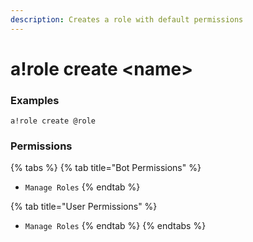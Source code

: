 ```yaml
---
description: Creates a role with default permissions
---
```


# a!role create &lt;name&gt;

### Examples

```text
a!role create @role
```

### Permissions

{% tabs %}
{% tab title="Bot Permissions" %}
* `Manage Roles`
{% endtab %}

{% tab title="User Permissions" %}
* `Manage Roles`
{% endtab %}
{% endtabs %}

